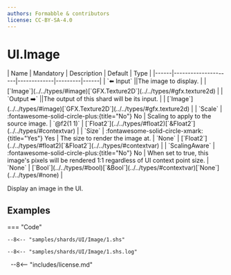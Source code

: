 ```yaml
---
authors: Formabble & contributors
license: CC-BY-SA-4.0
---
```



# UI.Image

<div class="sh-parameters" markdown="1">
| Name | Mandatory | Description | Default | Type |
|------|---------------------|-------------|---------|------|
| `⬅️ Input` ||The image to display. | | [`Image`](../../types/#image)[`GFX.Texture2D`](../../types/#gfx.texture2d) |
| `Output ➡️` ||The output of this shard will be its input. | | [`Image`](../../types/#image)[`GFX.Texture2D`](../../types/#gfx.texture2d) |
| `Scale` | :fontawesome-solid-circle-plus:{title="No"} No  | Scaling to apply to the source image. | `@f2(1 1)` | [`Float2`](../../types/#float2)[`&Float2`](../../types/#contextvar) |
| `Size` | :fontawesome-solid-circle-xmark:{title="Yes"} Yes  | The size to render the image at. | `None` | [`Float2`](../../types/#float2)[`&Float2`](../../types/#contextvar) |
| `ScalingAware` | :fontawesome-solid-circle-plus:{title="No"} No  | When set to true, this image's pixels will be rendered 1:1 regardless of UI context point size. | `None` | [`Bool`](../../types/#bool)[`&Bool`](../../types/#contextvar)[`None`](../../types/#none) |

</div>

Display an image in the UI.

## Examples

=== "Code"

  ```x86asm linenums="1"
  --8<-- "samples/shards/UI/Image/1.shs"
  ```

  ```
  --8<-- "samples/shards/UI/Image/1.shs.log"
  ```
&nbsp;
--8<-- "includes/license.md"

